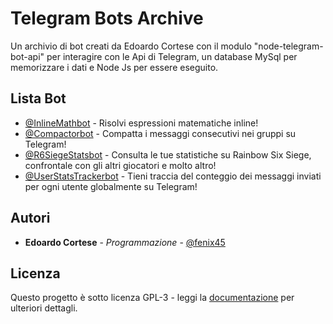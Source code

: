# Telegram Bots Archive

Un archivio di bot creati da Edoardo Cortese con il modulo "node-telegram-bot-api" per interagire con le Api di Telegram, un database MySql per memorizzare i dati e Node Js per essere eseguito.

## Lista Bot

* [@InlineMathbot](http://telegram.me/inlinemathbot) - Risolvi espressioni matematiche inline!
* [@Compactorbot](http://telegram.me/compactorbot) - Compatta i messaggi consecutivi nei gruppi su Telegram!
* [@R6SiegeStatsbot](http://telegram.me/r6siegestatsbot) - Consulta le tue statistiche su Rainbow Six Siege, confrontale con gli altri giocatori e molto altro!
* [@UserStatsTrackerbot](http://telegram.me/userstatstrackerbot) - Tieni traccia del conteggio dei messaggi inviati per ogni utente globalmente su Telegram!

## Autori

* **Edoardo Cortese** - *Programmazione* - [@fenix45](http://telegram.me/fenix45)

## Licenza

Questo progetto è sotto licenza GPL-3 - leggi la [documentazione](https://www.gnu.org/licenses/gpl-3.0.en.html) per ulteriori dettagli.

